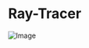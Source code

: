 # Ray-Tracer
![Image](https://user-images.githubusercontent.com/67089327/189917928-7d747734-2267-48f7-a2e8-a7b15c11a461.jpg)
